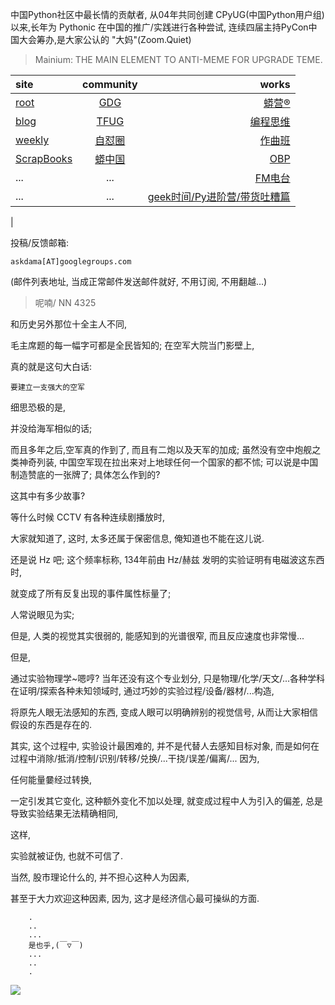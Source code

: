 中国Python社区中最长情的贡献者, 从04年共同创建 CPyUG(中国Python用户组)以来,长年为 Pythonic 在中国的推广/实践进行各种尝试, 连续四届主持PyCon中国大会筹办,是大家公认的 "大妈"(Zoom.Quiet)

> Mainium: THE MAIN ELEMENT TO ANTI-MEME FOR UPGRADE TEME.

| site | community | works |
| :-----| :----: | ----: |
| [root](http://zoomquiet.io/) | [GDG](https://blog.zhgdg.org/) | [蟒营®](https://doc.101.camp/) |
| [blog](https://blog.zoomquiet.io/pages/zoomquiet.html) | [TFUG](http://zh.tfug.world/) | [编程思维](https://py.101.camp/) |
| [weekly](http://weekly.pychina.org/) | [自怼圈](https://du.101.camp/) | [作曲班](https://mu.101.camp/) |
| [ScrapBooks](https://zoomquiet.io/collection.html) | [蟒中国](https://pychina.org/) | [OBP](https://zoomquiet.io/obp/index.html) |
| ... | ... | [FM电台](https://fm.101.camp/) |
| ... | ... | [geek时间/Py进阶营/带货吐糟篇](https://fm.101.camp/2020/geek2py-dama.html) 
 |


投稿/反馈邮箱:

    askdama[AT]googlegroups.com

(邮件列表地址, 
当成正常邮件发送邮件就好, 不用订阅, 不用翻越...)


> ​呢喃/ NN 4325




和历史另外那位十全主人不同,

毛主席题的每一幅字可都是全民皆知的;
在空军大院当门影壁上,

真的就是这句大白话:

    要建立一支强大的空军
细思恐极的是,

并没给海军相似的话;

而且多年之后,空军真的作到了,
而且有二炮以及天军的加成;
虽然没有空中炮舰之类神奇列装,
中国空军现在拉出来对上地球任何一个国家的都不怵;
可以说是中国制造赞底的一张牌了;
具体怎么作到的?

这其中有多少故事?

等什么时候 CCTV 有各种连续剧播放时,

大家就知道了,
这时,
太多还属于保密信息,
俺知道也不能在这儿说.


还是说 Hz 吧;
这个频率标称,
134年前由 Hz/赫兹 发明的实验证明有电磁波这东西时,

就变成了所有反复出现的事件属性标量了;

人常说眼见为实;

但是, 
人类的视觉其实很弱的,
能感知到的光谱很窄,
而且反应速度也非常慢...

但是,

通过实验物理学~嗯哼? 当年还没有这个专业划分,
只是物理/化学/天文/...各种学科在证明/探索各种未知领域时,
通过巧妙的实验过程/设备/器材/...构造,

将原先人眼无法感知的东西,
变成人眼可以明确辨别的视觉信号,
从而让大家相信假设的东西是存在的.


其实,
这个过程中,
实验设计最困难的,
并不是代替人去感知目标对象,
而是如何在过程中消除/抵消/控制/识别/转移/兑换/...干挠/误差/偏离/...
因为,

任何能量嘦经过转换,

一定引发其它变化,
这种额外变化不加以处理,
就变成过程中人为引入的偏差,
总是导致实验结果无法精确相同,

这样,

实验就被证伪,
也就不可信了.


当然,
股市理论什么的,
并不担心这种人为因素,

甚至于大力欢迎这种因素,
因为,
这才是经济信心最可操纵的方面.







```
    .
    ..
    ...
    是也乎,(￣▽￣)
    ...
    ..
    .
```

![](http://ydlj.zoomquiet.top/ipic/2021-03-20-zq42-today-card-2103.021.jpeg)


